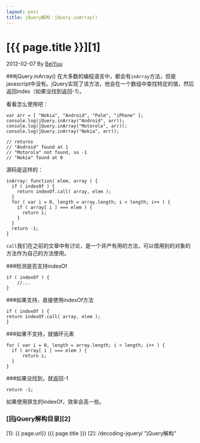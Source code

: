 ```yaml
---
layout: post
title: jQuery解构：jQuery.inArray()
---
```

# [{{ page.title }}][1]
2012-02-07 By [BeiYuu][]

###jQuery.inArray()
在大多数的编程语言中，都会有`inArray`方法，但是javascript中没有。jQuery实现了该方法，他会在一个数组中查找特定的值，然后返回index（如果没找到返回-1）。

看看怎么使用吧：

    var arr = [ "Nokia", "Android", "Palm", "iPhone" ];
    console.log(jQuery.inArray("Android", arr));
    console.log(jQuery.inArray("Motorola", arr));
    console.log(jQuery.inArray("Nokia", arr));
     
    // returns
    // "Android" found at 1
    // "Motorola" not found, so -1
    // "Nokia" found at 0

源码是这样的：

    inArray: function( elem, array ) {
      if ( indexOf ) {
        return indexOf.call( array, elem );
      }
      for ( var i = 0, length = array.length; i < length; i++ ) {
        if ( array[ i ] === elem ) {
          return i;
        }
      }
      return -1;
    }

`call`我们在之前的文章中有讨论，是一个非产有用的方法，可以借用别的对象的方法作为自己的方法使用。

###检测是否支持indexOf

    if ( indexOf ) {
        //...
    }

###如果支持，直接使用indexOf方法

    if ( indexOf ) {
    return indexOf.call( array, elem );
    }

###如果不支持，就循环元素

    for ( var i = 0, length = array.length; i < length; i++ ) {
      if ( array[ i ] === elem ) {
          return i;
      }
    }

###如果没找到，就返回-1

    return -1;

如果使用原生的indexOf，效率会高一些。

### [回jQuery解构目录][2]

[BeiYuu]:    http://beiyuu.com  "BeiYuu"
[jQuery]:   http://jquery.com/ "jQuery"
[1]:    {{ page.url}}  ({{ page.title }})
[2]:    /decoding-jquery/ "jQuery解构"

